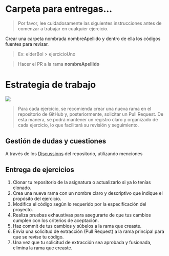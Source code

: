 # Carpeta para entregas...
> Por favor, lee cuidadosamente las siguientes instrucciones antes de comenzar a trabajar en cualquier ejercicio.

Crear una carpeta nombrada nombreApellido y dentro de ella los códigos fuentes para revisar.

> Ex: elderBol > ejercicioUno


> Hacer el PR a la rama **nombreApellido**


# Estrategia de trabajo
[![](../../docs/assets/strategy.png)](../../docs/strategy.puml)

> Para cada ejercicio, se recomienda crear una nueva rama en el repositorio de GitHub y, posteriormente,
  solicitar un Pull Request. De esta manera, se podrá mantener un registro claro y organizado de cada ejercicio, lo que facilitará su revisión y seguimiento.

## Gestión de dudas y cuestiones

A través de los [Discussions](https://github.com/eabol/progra2-22-23/discussions) del repositorio, utilizando menciones

## Entrega de ejercicios
1. Clonar tu repositorio de la asignatura o actualizarlo si ya lo tenías clonado.
2. Crea una nueva rama con un nombre claro y descriptivo que indique el propósito del ejercicio. 
3. Modifica el código según lo requerido por la especificación del proyecto. 
4. Realiza pruebas exhaustivas para asegurarte de que tus cambios cumplen con los criterios de aceptación. 
5. Haz commit de tus cambios y súbelos a la rama que creaste. 
6. Envía una solicitud de extracción (Pull Request) a la rama principal para que se revise tu código. 
7. Una vez que tu solicitud de extracción sea aprobada y fusionada, elimina la rama que creaste.

